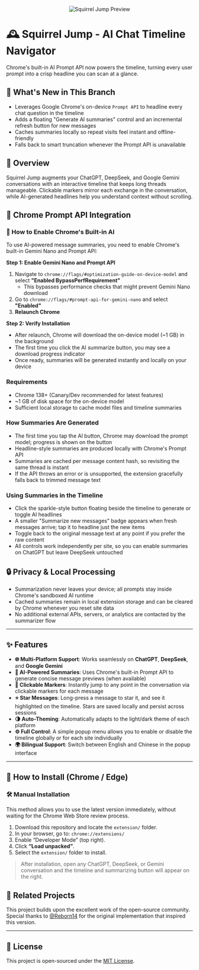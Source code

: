 <p align="center">
  <img src="public/preview.png" alt="Squirrel Jump Preview">
</p>

# 🕰 Squirrel Jump - AI Chat Timeline Navigator

Chrome's built-in AI Prompt API now powers the timeline, turning every user prompt into a crisp headline you can scan at a glance.

## 🚀 What's New in This Branch

- Leverages Google Chrome's on-device `Prompt API` to headline every chat question in the timeline
- Adds a floating "Generate AI summaries" control and an incremental refresh button for new messages
- Caches summaries locally so repeat visits feel instant and offline-friendly
- Falls back to smart truncation whenever the Prompt API is unavailable

## 📖 Overview

Squirrel Jump augments your ChatGPT, DeepSeek, and Google Gemini conversations with an interactive timeline that keeps long threads manageable. Clickable markers mirror each exchange in the conversation, while AI-generated headlines help you understand context without scrolling.

## 🤖 Chrome Prompt API Integration

<a name="enable-chrome-ai"></a>
### 🔧 How to Enable Chrome's Built-in AI

To use AI-powered message summaries, you need to enable Chrome's built-in Gemini Nano and Prompt API:

**Step 1: Enable Gemini Nano and Prompt API**

1. Navigate to `chrome://flags/#optimization-guide-on-device-model` and select **"Enabled BypassPerfRequirement"**
   - This bypasses performance checks that might prevent Gemini Nano download
2. Go to `chrome://flags/#prompt-api-for-gemini-nano` and select **"Enabled"**
3. **Relaunch Chrome**

**Step 2: Verify Installation**

- After relaunch, Chrome will download the on-device model (~1 GB) in the background
- The first time you click the AI summarize button, you may see a download progress indicator
- Once ready, summaries will be generated instantly and locally on your device

### Requirements

- Chrome 138+ (Canary/Dev recommended for latest features)
- ~1 GB of disk space for the on-device model
- Sufficient local storage to cache model files and timeline summaries

### How Summaries Are Generated

- The first time you tap the AI button, Chrome may download the prompt model; progress is shown on the button
- Headline-style summaries are produced locally with Chrome's Prompt API
- Summaries are cached per message content hash, so revisiting the same thread is instant
- If the API throws an error or is unsupported, the extension gracefully falls back to trimmed message text

### Using Summaries in the Timeline

- Click the sparkle-style button floating beside the timeline to generate or toggle AI headlines
- A smaller "Summarize new messages" badge appears when fresh messages arrive; tap it to headline just the new items
- Toggle back to the original message text at any point if you prefer the raw content
- All controls work independently per site, so you can enable summaries on ChatGPT but leave DeepSeek untouched

## 🔒 Privacy & Local Processing

- Summarization never leaves your device; all prompts stay inside Chrome's sandboxed AI runtime
- Cached summaries remain in local extension storage and can be cleared by Chrome whenever you reset site data
- No additional external APIs, servers, or analytics are contacted by the summarizer flow

---

## ✨ Features

- **🌐 Multi-Platform Support**: Works seamlessly on **ChatGPT**, **DeepSeek**, and **Google Gemini**
- **🤖 AI-Powered Summaries**: Uses Chrome's built-in Prompt API to generate concise message previews (when available)
- **📍 Clickable Markers**: Instantly jump to any point in the conversation via clickable markers for each message
- **⭐ Star Messages**: Long-press a message to star it, and see it highlighted on the timeline. Stars are saved locally and persist across sessions
- **🌗 Auto-Theming**: Automatically adapts to the light/dark theme of each platform
- **⚙️ Full Control**: A simple popup menu allows you to enable or disable the timeline globally or for each site individually
- **🌍 Bilingual Support**: Switch between English and Chinese in the popup interface

---

## 🧩 How to Install (Chrome / Edge)

### 🛠 Manual Installation

This method allows you to use the latest version immediately, without waiting for the Chrome Web Store review process.

1. Download this repository and locate the `extension/` folder.
2. In your browser, go to: `chrome://extensions/`
3. Enable “Developer Mode” (top right).
4. Click **“Load unpacked”**.
5. Select the `extension/` folder to install.

> After installation, open any ChatGPT, DeepSeek, or Gemini conversation and the timeline and summarizing button will appear on the right.

## 🔗 Related Projects

This project builds upon the excellent work of the open-source community. Special thanks to [@Reborn14](https://github.com/Reborn14) for the original implementation that inspired this version.

---

## 📄 License

This project is open-sourced under the [MIT License](LICENSE).